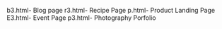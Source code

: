 b3.html- Blog page
r3.html- Recipe Page
p.html- Product Landing Page
E3.html- Event Page
p3.html- Photography Porfolio


